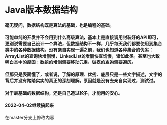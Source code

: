 # Java版本数据结构

#### 毫无疑问，数据结构既是算法的基础，也是编程的基础。
#### 可能单纯的开发并不会用到什么高级算法，基本上是直接调用封装好的API即可，更别说需要自己设计一个算法，但数据结构不一样，几乎每天我们都要使用到集合类中的各种数据结构。没有亲自实现一遍之前，我们也知道各种集合的优劣：ArrayList的查询快增删慢，LinkedList的增删快查询慢，诸如此类。甚至也大致明白其中的原因：数组的增删需要移动元素，链表的查询需要遍历。
#### 但那只是表面懂了，或者说，了解的原理、优劣、底层只是一些文字描述，文字的背后并没有踏踏实实的真正的深刻理解。原因就是没有去亲自实现过，测试过。
#### 对于最基础的数据结构，还是自己造过轮子，才能用的安心。
#### 2022-04-02继续搞起来
在master分支上修改内容
